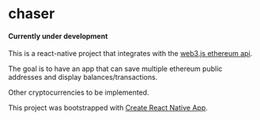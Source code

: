 # chaser

#### Currently under development

This is a react-native project that integrates with the [web3.js ethereum api](https://github.com/ethereum/web3.js/).

The goal is to have an app that can save multiple ethereum public addresses and display balances/transactions. 

Other cryptocurrencies to be implemented.

This project was bootstrapped with [Create React Native App](https://github.com/react-community/create-react-native-app).
